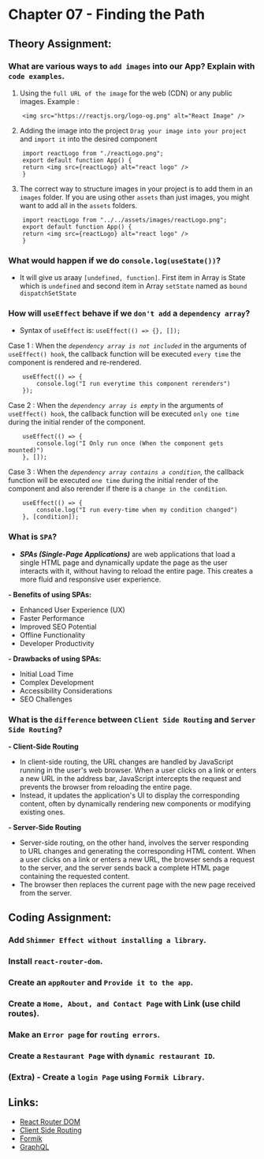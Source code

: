 # Chapter 07 - Finding the Path

## Theory Assignment:

### What are various ways to `add images` into our App? Explain with `code examples`.

1. Using the `full URL of the image` for the web (CDN) or any public images.
   Example :

```
    <img src="https://reactjs.org/logo-og.png" alt="React Image" />
```

2. Adding the image into the project `Drag your image into your project` and `import it` into the desired component

```
    import reactLogo from "./reactLogo.png";
    export default function App() {
    return <img src={reactLogo} alt="react logo" />
    }
```

3. The correct way to structure images in your project is to add them in an `images` folder. If you are using other `assets` than just images, you might want to add all in the `assets` folders.

```
    import reactLogo from "../../assets/images/reactLogo.png";
    export default function App() {
    return <img src={reactLogo} alt="react logo" />
    }
```

### What would happen if we do `console.log(useState())`?

- It will give us araay `[undefined, function]`. First item in Array is State which is `undefined` and second item in Array `setState` named as `bound dispatchSetState`

### How will `useEffect` behave if we `don't add` a `dependency array`?

- Syntax of `useEffect` is: `useEffect(() => {}, []);`

Case 1 : When the _`dependency array is not included`_ in the arguments of `useEffect() hook`, the callback function will be executed `every time` the component is rendered and re-rendered.

```
    useEffect(() => {
        console.log("I run everytime this component rerenders")
    });
```

Case 2 : When the _`dependency array is empty`_ in the arguments of `useEffect() hook`, the callback function will be executed `only one time` during the initial render of the component.

```
    useEffect(() => {
        console.log("I Only run once (When the component gets mounted)")
    }, []);
```

Case 3 : When the _`dependency array contains a condition`,_ the callback function will be executed `one time` during the initial render of the component and also rerender if there is a `change in the condition`.

```
    useEffect(() => {
        console.log("I run every-time when my condition changed")
    }, [condition]);
```

### What is `SPA`?

- **_SPAs (Single-Page Applications)_** are web applications that load a single HTML page and dynamically update the page as the user interacts with it, without having to reload the entire page. This creates a more fluid and responsive user experience.

**- Benefits of using SPAs:**

- Enhanced User Experience (UX)
- Faster Performance
- Improved SEO Potential
- Offline Functionality
- Developer Productivity

**- Drawbacks of using SPAs:**

- Initial Load Time
- Complex Development
- Accessibility Considerations
- SEO Challenges

### What is the `difference` between `Client Side Routing` and `Server Side Routing`?

**- Client-Side Routing**

- In client-side routing, the URL changes are handled by JavaScript running in the user's web browser. When a user clicks on a link or enters a new URL in the address bar, JavaScript intercepts the request and prevents the browser from reloading the entire page.
- Instead, it updates the application's UI to display the corresponding content, often by dynamically rendering new components or modifying existing ones.

**- Server-Side Routing**

- Server-side routing, on the other hand, involves the server responding to URL changes and generating the corresponding HTML content. When a user clicks on a link or enters a new URL, the browser sends a request to the server, and the server sends back a complete HTML page containing the requested content.
- The browser then replaces the current page with the new page received from the server.

## Coding Assignment:

### Add `Shimmer Effect without installing a library`.

### Install `react-router-dom`.

### Create an `appRouter` and `Provide it to the app`.

### Create a `Home, About, and Contact Page` with Link (use child routes).

### Make an `Error page` for `routing errors`.

### Create a `Restaurant Page` with `dynamic restaurant ID`.

### (Extra) - Create a `login Page` using `Formik Library`.

## Links:

- [React Router DOM](https://reactrouter.com/en/main)
- [Client Side Routing](https://reactrouter.com/en/main/start/overview)
- [Formik](https://formik.org/)
- [GraphQL](https://graphql.org/)
